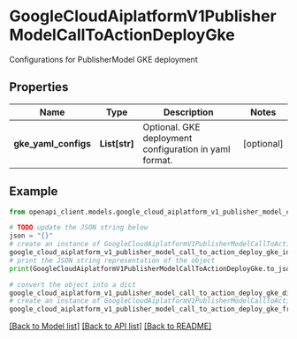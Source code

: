 # GoogleCloudAiplatformV1PublisherModelCallToActionDeployGke

Configurations for PublisherModel GKE deployment

## Properties

Name | Type | Description | Notes
------------ | ------------- | ------------- | -------------
**gke_yaml_configs** | **List[str]** | Optional. GKE deployment configuration in yaml format. | [optional] 

## Example

```python
from openapi_client.models.google_cloud_aiplatform_v1_publisher_model_call_to_action_deploy_gke import GoogleCloudAiplatformV1PublisherModelCallToActionDeployGke

# TODO update the JSON string below
json = "{}"
# create an instance of GoogleCloudAiplatformV1PublisherModelCallToActionDeployGke from a JSON string
google_cloud_aiplatform_v1_publisher_model_call_to_action_deploy_gke_instance = GoogleCloudAiplatformV1PublisherModelCallToActionDeployGke.from_json(json)
# print the JSON string representation of the object
print(GoogleCloudAiplatformV1PublisherModelCallToActionDeployGke.to_json())

# convert the object into a dict
google_cloud_aiplatform_v1_publisher_model_call_to_action_deploy_gke_dict = google_cloud_aiplatform_v1_publisher_model_call_to_action_deploy_gke_instance.to_dict()
# create an instance of GoogleCloudAiplatformV1PublisherModelCallToActionDeployGke from a dict
google_cloud_aiplatform_v1_publisher_model_call_to_action_deploy_gke_from_dict = GoogleCloudAiplatformV1PublisherModelCallToActionDeployGke.from_dict(google_cloud_aiplatform_v1_publisher_model_call_to_action_deploy_gke_dict)
```
[[Back to Model list]](../README.md#documentation-for-models) [[Back to API list]](../README.md#documentation-for-api-endpoints) [[Back to README]](../README.md)


